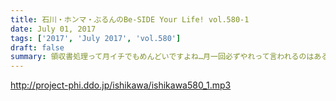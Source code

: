 ```yaml
---
title: 石川・ホンマ・ぶるんのBe-SIDE Your Life! vol.580-1
date: July 01, 2017
tags: ['2017', 'July 2017', 'vol.580']
draft: false
summary: 領収書処理って月イチでもめんどいですよね…月一回必ずやれって言われるのはある意味親切なのかもしれません。MIURA
---
```


http://project-phi.ddo.jp/ishikawa/ishikawa580_1.mp3
